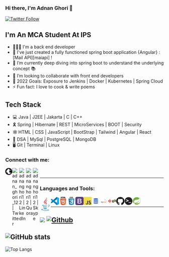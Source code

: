 ### Hi there, I'm Adnan Ghori  👋

[![Twitter Follow](https://img.shields.io/twitter/follow/adnan_ghori_12?color=1DA1F2&logo=twitter&style=for-the-badge)](https://twitter.com/intent/follow?original_referer=https%3A%2F%2Fgithub.com%2Fadnan_ghori_12&screen_name=adnan_ghori_12)

<!---
adnanghori/adnanghori is a ✨ special ✨ repository because its `README.md` (this file) appears on your GitHub profile.
You can click the Preview link to take a look at your changes.
--->
## I'm An MCA Student At IPS 
- 🙋🏻‍♂️ I'm a back end developer
- 🔭 I've just created a fully functioned spring boot application {Angular} : [Mail API][maiapi] !
- 🌱 I’m currently deep diving into spring boot to understand the underlying concept 📚
- 👯 I’m looking to collaborate with front end developers
- 🥅 2022 Goals: Exposure to Jenkins | Docker | Kubernetes | Spring Cloud
- ⚡ Fun fact: I love to cook & write poems

## Tech Stack
- 💻 Java | J2EE | Jakarta | C | C++
- 🎗 Spring | Hibernate | REST | MicroServices | BOOT | Security
- 🕸 HTML | CSS | JavaScript | BootStrap | Tailwind | Angular | React 
- 🧠 DSA | MySql | PostgreSQL | MongoDB
- 🖥 Git | Terminal | Linux



### Connect with me:
[<img align="left" alt="adnanghori" width="22px" src="https://raw.githubusercontent.com/iconic/open-iconic/master/svg/globe.svg" />][website]
[<img align="left" alt="adnan_ghori_12 | Twitter" width="22px" src="https://cdn.jsdelivr.net/npm/simple-icons@v3/icons/twitter.svg" />][twitter]
[<img align="left" alt="adnanghori12 | LinkedIn" width="22px" src="https://cdn.jsdelivr.net/npm/simple-icons@v3/icons/linkedin.svg" />][linkedin]
[<img align="left" alt="adnanghori12 | Quora" width="22px" src="https://cdn.jsdelivr.net/npm/simple-icons@v3/icons/quora.svg" />][quora]
[<img align="left" alt="adnanghori12 | Skype" width="22px" src="https://cdn.jsdelivr.net/npm/simple-icons@v3/icons/skype.svg" />][skype]


<br /> 

---

### Languages and Tools:
<img align="left" alt="java" width="35px" height="45px" src="https://raw.githubusercontent.com/devicons/devicon/master/icons/java/java-original.svg" />
<img align="left" alt="Visual Studio Code" width="26px" src="https://raw.githubusercontent.com/github/explore/80688e429a7d4ef2fca1e82350fe8e3517d3494d/topics/visual-studio-code/visual-studio-code.png" />
<img align="left" alt="HTML5" width="26px" src="https://raw.githubusercontent.com/github/explore/80688e429a7d4ef2fca1e82350fe8e3517d3494d/topics/html/html.png" />
<img align="left" alt="CSS3" width="26px" src="https://raw.githubusercontent.com/github/explore/80688e429a7d4ef2fca1e82350fe8e3517d3494d/topics/css/css.png" />
<img align="left" alt="Bootstrap" width="26px" src="https://raw.githubusercontent.com/github/explore/80688e429a7d4ef2fca1e82350fe8e3517d3494d/topics/bootstrap/bootstrap.png" />
<img align="left" alt="JavaScript" width="26px" src="https://raw.githubusercontent.com/github/explore/80688e429a7d4ef2fca1e82350fe8e3517d3494d/topics/javascript/javascript.png" />
<img align="left" alt="SQL" width="26px" src="https://raw.githubusercontent.com/github/explore/80688e429a7d4ef2fca1e82350fe8e3517d3494d/topics/sql/sql.png" />
<img align="left" alt="MySQL" width="26px" src="https://raw.githubusercontent.com/github/explore/80688e429a7d4ef2fca1e82350fe8e3517d3494d/topics/mysql/mysql.png" />
<img align="left" alt="Git" width="26px" src="https://raw.githubusercontent.com/github/explore/80688e429a7d4ef2fca1e82350fe8e3517d3494d/topics/git/git.png" />
<img align="left" alt="GitHub" width="26px" src="https://raw.githubusercontent.com/github/explore/78df643247d429f6cc873026c0622819ad797942/topics/github/github.png" />
<img align="left" alt="Terminal" width="26px" src="https://raw.githubusercontent.com/github/explore/80688e429a7d4ef2fca1e82350fe8e3517d3494d/topics/terminal/terminal.png" />
<img align="left" alt="Spring Boot" width="26px" src="https://raw.githubusercontent.com/github/explore/80688e429a7d4ef2fca1e82350fe8e3517d3494d/topics/spring-boot/spring-boot.png" />

<br />



---
![](https://visitor-badge.laobi.icu/badge?page_id=adnanghori.adnanghori)
[![Github](https://img.shields.io/github/followers/adnanghori?label=Follow&style=social)](https://github.com/adnanghori)
---
![GitHub stats](https://github-readme-stats.vercel.app/api?username=adnanghori&show_icons=true&theme=tokyonight)
---
![Top Langs](https://github-readme-stats.vercel.app/api/top-langs/?username=adnanghori&theme=tokyonight)



[mailapi]: https://github.com/adnanghori/Angular-Spring-Email
[website]:https://github.com/adnanghori
[quora]:https://www.quora.com/Adnan-Ghori-5
[twitter]: https://twitter.com/adnan_ghori_12
[linkedin]: https://linkedin.com/in/adnanghori12
[skype]:https://www.skype.com/en/live:adnanghori2015
